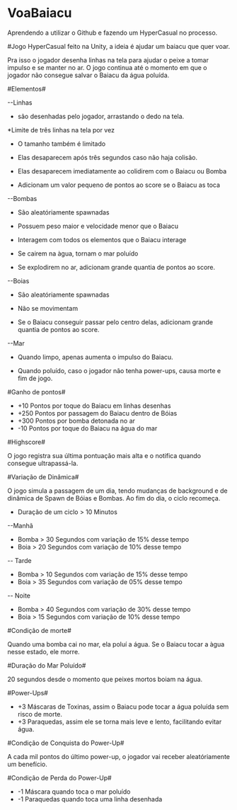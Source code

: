 # VoaBaiacu
Aprendendo a utilizar o Github e fazendo um HyperCasual no processo.

#Jogo HyperCasual feito na Unity, a ideia é ajudar um baiacu que quer voar.


Pra isso o jogador desenha linhas na tela para ajudar o peixe a tomar impulso e se manter no ar.
O jogo continua até o momento em que o jogador não consegue salvar o Baiacu da água poluída.


#Elementos#

--Linhas 

* são desenhadas pelo jogador, arrastando o dedo na tela.

*Limite de três linhas na tela por vez

* O tamanho também é limitado

* Elas desaparecem após três segundos caso não haja colisão.

* Elas desaparecem imediatamente ao colidirem com o Baiacu ou Bomba

* Adicionam um valor pequeno de pontos ao score se o Baiacu as toca

--Bombas

* São aleatóriamente spawnadas

* Possuem peso maior e velocidade menor que o Baiacu

* Interagem com todos os elementos que o Baiacu interage

* Se cairem na àgua, tornam o mar poluído

* Se explodirem no ar, adicionam grande quantia de pontos ao score.

--Boias

* São aleatóriamente spawnadas

* Não se movimentam

* Se o Baiacu conseguir passar pelo centro delas, adicionam grande quantia de pontos ao score.

--Mar

* Quando limpo, apenas aumenta o impulso do Baiacu.

* Quando poluído, caso o jogador não tenha power-ups, causa morte e fim de jogo.



#Ganho de pontos#

* +10 Pontos por toque do Baiacu em linhas desenhas
* +250 Pontos por passagem do Baiacu dentro de Bóias
* +300 Pontos por bomba detonada no ar
* -10 Pontos por toque do Baiacu na água do mar

#Highscore#

O jogo registra sua última pontuação mais alta e o notifica quando consegue ultrapassá-la.

#Variação de Dinâmica#

O jogo simula a passagem de um dia, tendo mudanças de background e de dinâmica de Spawn de Bóias e Bombas.
Ao fim do dia, o ciclo recomeça.

* Duração de um ciclo > 10 Minutos

--Manhã
* Bomba > 30 Segundos com variação de 15% desse tempo
* Boia  > 20 Segundos com variação de 10% desse tempo

-- Tarde
* Bomba > 10 Segundos com variação de 15% desse tempo
* Boia  > 35 Segundos com variação de 05% desse tempo

-- Noite
* Bomba > 40 Segundos com variação de 30% desse tempo
* Boia  > 15 Segundos com variação de 10% desse tempo



#Condição de morte#

Quando uma bomba cai no mar, ela poluí a água. Se o Baiacu tocar a àgua nesse estado, ele morre.



#Duração do Mar Poluído#

20 segundos desde o momento que peixes mortos boiam na água.


#Power-Ups#
* +3 Máscaras de Toxinas, assim o Baiacu pode tocar a água poluída sem risco de morte.
* +3 Paraquedas, assim ele se torna mais leve e lento, facilitando evitar água.


#Condição de Conquista do Power-Up#

A cada mil pontos do último power-up, o jogador vai receber aleatóriamente um benefício.


#Condição de Perda do Power-Up#

* -1 Máscara quando toca o mar poluído
* -1 Paraquedas quando toca uma linha desenhada



